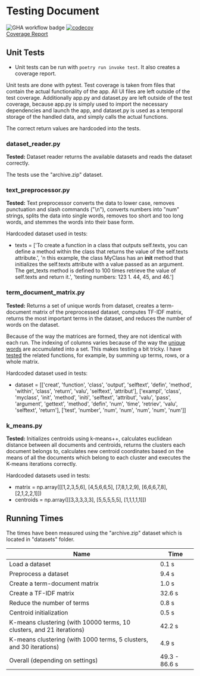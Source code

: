 # Testing Document

![GHA workflow badge](https://github.com/samusyrjanen/sortext/workflows/CI/badge.svg) [![codecov](https://codecov.io/gh/samusyrjanen/sortext/branch/main/graph/badge.svg?token=TMTGIKOD27)](https://codecov.io/gh/samusyrjanen/sortext)  
[Coverage Report](https://app.codecov.io/gh/samusyrjanen/sortext/tree/main/src)

## Unit Tests

- Unit tests can be run with `poetry run invoke test`. It also creates a coverage report.

Unit tests are done with pytest. Test coverage is taken from files that contain the actual functionality of the app. All UI files are left outside of the test coverage. Additionally app.py and dataset.py are left outside of the test coverage, because app.py is simply used to import the necessary dependencies and launch the app, and dataset.py is used as a temporal storage of the handled data, and simply calls the actual functions.

The correct return values are hardcoded into the tests.

### dataset_reader.py

**Tested:** Dataset reader returns the available datasets and reads the dataset correctly.

The tests use the "archive.zip" dataset.

### text_preprocessor.py

**Tested:** Text preprocessor converts the data to lower case, removes punctuation and slash commands ("\n"), converts numbers into "num" strings, splits the data into single words, removes too short and too long words, and stemmes the words into their base form.

Hardcoded dataset used in tests:
- texts = ['To create a function in a class that outputs self.texts, you can define a method within the class that returns the value of the self.texts attribute.', 'n this example, the class MyClass has an __init__ method that initializes the self.texts attribute with a value passed as an argument. The get_texts method is defined to 100 times retrieve the value of self.texts and return it.', 'testing numbers: 123 1. 44, 45, and 46.']

### term_document_matrix.py

**Tested:** Returns a set of unique words from dataset, creates a term-document matrix of the preprocessed dataset, computes TF-IDF matrix, returns the most important terms in the dataset, and reduces the number of words on the dataset.

Because of the way the matrices are formed, they are not identical with each run. The indexing of columns varies because of the way the [unique words](https://github.com/samusyrjanen/sortext/blob/1f7287f7da9096dd0d2d0ae8a0da07b3bed41088/src/term_document_matrix.py#L19) are accumulated into a set. This makes testing a bit tricky. I have [tested](https://github.com/samusyrjanen/sortext/blob/1f7287f7da9096dd0d2d0ae8a0da07b3bed41088/src/tests/term_document_matrix_test.py#L17) the related functions, for example, by summing up terms, rows, or a whole matrix.

Hardcoded dataset used in tests:
- dataset = [['creat', 'function', 'class', 'output', 'selftext', 'defin', 'method', 'within', 'class', 'return', 'valu', 'selftext', 'attribut'], ['exampl', 'class', 'myclass', 'init', 'method', 'initi', 'selftext', 'attribut', 'valu', 'pass', 'argument', 'gettext', 'method', 'defin', 'num', 'time', 'retriev', 'valu', 'selftext', 'return'], ['test', 'number', 'num', 'num', 'num', 'num', 'num']]

### k_means.py

**Tested:** Initializes centroids using k-means++, calculates euclidean distance between all documents and centroids, returns the clusters each document belongs to, calculates new centroid coordinates based on the means of all the documents which belong to each cluster and executes the K-means iterations correctly.

Hardcoded datasets used in tests:
- matrix = np.array([[1,2,3,5,6], [4,5,6,6,5], [7,8,1,2,9], [6,6,6,7,8], [2,1,2,2,1]])
- centroids = np.array([[3,3,3,3,3], [5,5,5,5,5], [1,1,1,1,1]])

## Running Times

The times have been measured using the "archive.zip" dataset which is located in "datasets" folder.

Name | Time |
-----|------|
Load a dataset | 0.1 s |
Preprocess a dataset | 9.4 s |
Create a term-document matrix | 1.0 s |
Create a TF-IDF matrix | 32.6 s |
Reduce the number of terms | 0.8 s |
Centroid initialization | 0.5 s |
K-means clustering (with 10000 terms, 10 clusters, and 21 iterations) | 42.2 s |
K-means clustering (with 1000 terms, 5 clusters, and 30 iterations) | 4.9 s |
Overall (depending on settings) | 49.3 - 86.6 s |